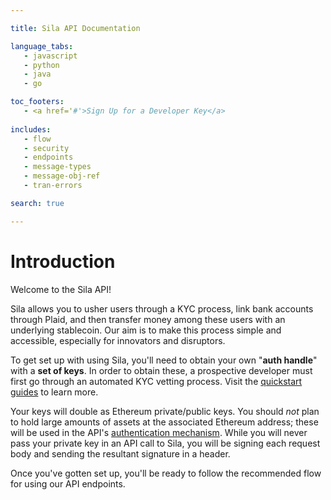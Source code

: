 ```yaml
--- 

title: Sila API Documentation

language_tabs:
   - javascript
   - python
   - java
   - go

toc_footers: 
   - <a href='#'>Sign Up for a Developer Key</a>
  
includes:
   - flow
   - security
   - endpoints
   - message-types
   - message-obj-ref
   - tran-errors

search: true 

--- 
```


# Introduction 

Welcome to the Sila API! 

Sila allows you to usher users through a KYC process, link bank accounts through Plaid, and then transfer money among these users with an underlying stablecoin. Our aim is to make this process simple and accessible, especially for innovators and disruptors.

To get set up with using Sila, you'll need to obtain your own "**auth handle**" with a **set of keys**. In order to obtain these, a prospective developer must first go through an automated KYC vetting process. Visit the [quickstart guides](https://guide.silamoney.com/api/) to learn more.

Your keys will double as Ethereum private/public keys. You should *not* plan to hold large amounts of assets at the associated Ethereum address; these will be used in the API's [authentication mechanism](#authentication). While you will never pass your private key in an API call to Sila, you will be signing each request body and sending the resultant signature in a header.

Once you've gotten set up, you'll be ready to follow the recommended flow for using our API endpoints.
